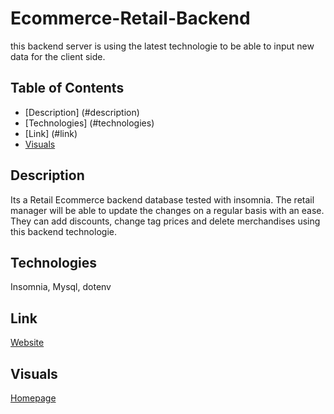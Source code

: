 # Ecommerce-Retail-Backend

this backend server is using the latest technologie to be able to input new data for the client side.

## Table of Contents
- [Description] (#description)
- [Technologies] (#technologies)
- [Link] (#link)
- [Visuals](#visuals)


## Description

Its a Retail Ecommerce backend database tested with insomnia.  The retail manager will be able to update the changes on a regular basis with an ease.  They can add discounts, change tag prices and delete merchandises using this backend technologie.

## Technologies
 
 Insomnia,  Mysql, dotenv 

 ## Link

[Website](https://drive.google.com/file/d/1EU2DjMDoU_GXOGWTIzornArox-vTjUfJ/view)


 ## Visuals

 [Homepage]( ../ecommerce-retail-web/asset/images/ecomc.png)


